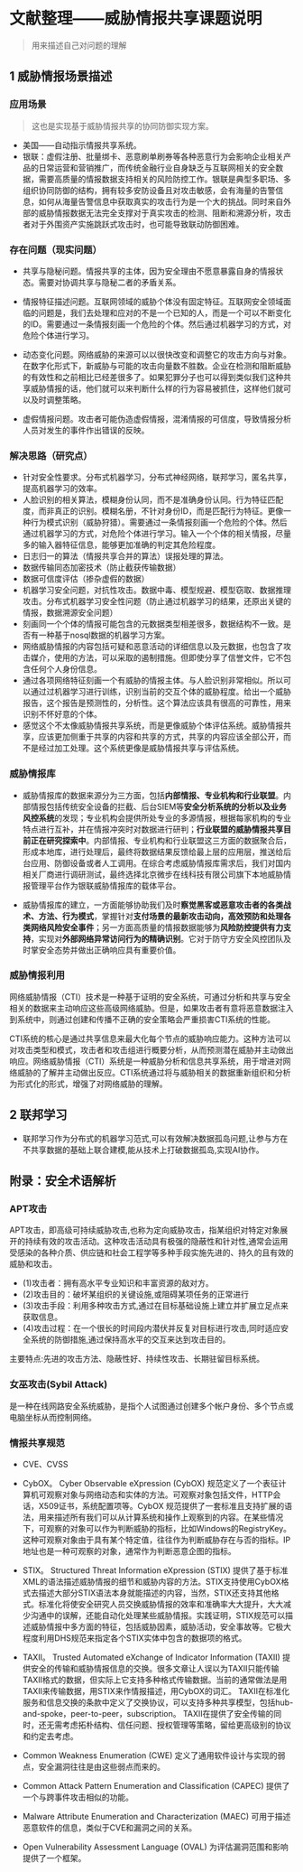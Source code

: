 # 文献整理——威胁情报共享课题说明

> 用来描述自己对问题的理解

## 1 威胁情报场景描述

### 应用场景
> 这也是实现基于威胁情报共享的协同防御实现方案。


* 美国——自动指示情报共享系统。
* 银联：虚假注册、批量绑卡、恶意刷单刷券等各种恶意行为会影响企业相关产品的日常运营和营销推广，而传统金融行业自身缺乏与互联网相关的安全数据，需要高质量的情报数据支持相关的风险防控工作。银联是典型多职场、多组织协同防御的结构，拥有较多安防设备且对攻击敏感，会有海量的告警信息，如何从海量告警信息中获取真实的攻击行为是一个大的挑战。同时来自外部的威胁情报数据无法完全支撑对于真实攻击的检测、阻断和溯源分析，攻击者对于外围资产实施跳跃式攻击时，也可能导致联动防御困难。

### 存在问题（现实问题）

* 共享与隐秘问题。情报共享的主体，因为安全理由不愿意暴露自身的情报状态。需要对协调共享与隐秘二者的矛盾关系。

* 情报特征描述问题。互联网领域的威胁个体没有固定特征。互联网安全领域面临的问题是，我们去处理和应对的不是一个已知的人，而是一个可以不断变化的ID。需要通过一条情报刻画一个危险的个体。然后通过机器学习的方式，对危险个体进行学习。

* 动态变化问题。网络威胁的来源可以以很快改变和调整它的攻击方向与对象。在数字化形式下，新威胁与可能的攻击向量数不胜数。企业在检测和阻断威胁的有效性和之前相比已经差很多了。如果犯罪分子也可以得到类似我们这种共享威胁情报的话，他们就可以来判断什么样的行为容易被抓住，这样他们就可以及时调整策略。

* 虚假情报问题。攻击者可能伪造虚假情报，混淆情报的可信度，导致情报分析人员对发生的事件作出错误的反映。



### 解决思路（研究点）

* 针对安全性要求。分布式机器学习，分布式神经网络，联邦学习，匿名共享，提高机器学习的效率。
* 人脸识别的相关算法，模糊身份认同，而不是准确身份认同。行为特征匹配度，而非真正的识别。模糊名册，不针对身份ID，而是匹配行为特征。更像一种行为模式识别（威胁狩猎）。需要通过一条情报刻画一个危险的个体。然后通过机器学习的方式，对危险个体进行学习。输入一个个体的相关情报，尽量多的输入器特征信息，能够更加准确的判定其危险程度。
* 日志归一的算法（情报共享合并的算法）误报处理的算法。
* 数据传输同态加密技术（防止截获传输数据）
* 数据可信度评估（掺杂虚假的数据）
* 机器学习安全问题，对抗性攻击。数据中毒、模型规避、模型窃取、数据推理攻击。分布式机器学习安全性问题（防止通过机器学习的结果，还原出关键的情报，数据溯源安全问题）
* 刻画同一个个体的情报可能包含的元数据类型相差很多，数据结构不一致。是否有一种基于nosql数据的机器学习方案。
* 网络威胁情报的内容包括可疑和恶意活动的详细信息以及元数据，也包含了攻击媒介，使用的方法，可以采取的遏制措施。但即使分享了信誉文件，它不包含任何个人身份信息。
* 通过各项网络特征刻画一个有威胁的情报主体。与人脸识别非常相似。所以可以通过过机器学习进行训练，识别当前的交互个体的威胁程度。给出一个威胁报告，这个报告是预测性的，分析性。这个算法应该具有很高的可靠性，用来识别不怀好意的个体。
* 感觉这个不太像威胁情报共享系统，而是更像威胁个体评估系统。威胁情报共享，应该更加侧重于共享的内容和共享的方式，共享的内容应该全部公开，而不是经过加工处理。这个系统更像是威胁情报共享与评估系统。


### 威胁情报库
* 威胁情报库的数据来源分为三方面，包括**内部情报、专业机构和行业联盟**。内部情报包括传统安全设备的拦截、后台SIEM等**安全分析系统的分析以及业务风控系统**的发现；专业机构会提供所处专业的多源情报，根据每家机构的专业特点进行互补，并在情报冲突时对数据进行研判；**行业联盟的威胁情报共享目前正在研究探索中**。内部情报、专业机构和行业联盟这三方面的数据聚合后，形成本地库，进行处理后，最终将数据结果反馈给最上层的应用层，推送给后台应用、防御设备或者人工调用。在综合考虑威胁情报库需求后，我们对国内相关厂商进行调研测试，最终选择北京微步在线科技有限公司旗下本地威胁情报管理平台作为银联威胁情报库的载体平台。

* 威胁情报库的建立，一方面能够协助我们及时**察觉黑客或恶意攻击者的各类战术、方法、行为模式**，掌握针对**支付场景的最新攻击动向，高效预防和处理各类网络风险安全事件**；另一方面高质量的情报数据能够为**风险防控提供有力支持**，实现对**外部网络异常访问行为的精确识别**。它对于防守方安全风控团队及时掌安全态势并做出正确响应具有重要价值。


### 威胁情报利用

网络威胁情报（CTI）技术是一种基于证明的安全系统，可通过分析和共享与安全相关的数据来主动响应这些高级网络威胁。但是，如果攻击者有意将恶意数据注入到系统中，则通过创建和传播不正确的安全策略会严重损害CTI系统的性能。

CTI系统的核心是通过共享信息来最大化每个节点的威胁响应能力。这种方法可以对攻击类型和模式，攻击者和攻击组进行概要分析，从而预测潜在威胁并主动做出响应。网络威胁情报（CTI）系统是一种威胁分析和信息共享系统，用于增进对网络威胁的了解并主动做出反应。CTI系统通过将与威胁相关的数据重新组织和分析为形式化的形式，增强了对网络威胁的理解。

## 2 联邦学习

* 联邦学习作为分布式的机器学习范式,可以有效解决数据孤岛问题,让参与方在不共享数据的基础上联合建模,能从技术上打破数据孤岛,实现AI协作。



## 附录：安全术语解析

### APT攻击

APT攻击，即高级可持续威胁攻击,也称为定向威胁攻击，指某组织对特定对象展开的持续有效的攻击活动。这种攻击活动具有极强的隐蔽性和针对性,通常会运用受感染的各种介质、供应链和社会工程学等多种手段实施先进的、持久的且有效的威胁和攻击。

* (1)攻击者：拥有高水平专业知识和丰富资源的敌对方。
* (2)攻击目的：破坏某组织的关键设施,或阻碍某项任务的正常进行
* (3)攻击手段：利用多种攻击方式,通过在目标基础设施上建立并扩展立足点来获取信息。
* (4)攻击过程：在一个很长的时间段内潜伏并反复对目标进行攻击,同时适应安全系统的防御措施,通过保持高水平的交互来达到攻击目的。

主要特点:先进的攻击方法、隐蔽性好、持续性攻击、长期驻留目标系统。

### 女巫攻击(Sybil Attack)
是一种在线网路安全系统威胁，是指个人试图通过创建多个帐户身份、多个节点或电脑坐标从而控制网络。


### 情报共享规范
* CVE、CVSS
* CybOX。
Cyber Observable eXpression (CybOX) 规范定义了一个表征计算机可观察对象与网络动态和实体的方法。可观察对象包括文件，HTTP会话，X509证书，系统配置项等。CybOX 规范提供了一套标准且支持扩展的语法，用来描述所有我们可以从计算系统和操作上观察到的内容。在某些情况下，可观察的对象可以作为判断威胁的指标，比如Windows的RegistryKey。这种可观察对象由于具有某个特定值，往往作为判断威胁存在与否的指标。IP地址也是一种可观察的对象，通常作为判断恶意企图的指标。
* STIX。
Structured Threat Information eXpression (STIX) 提供了基于标准XML的语法描述威胁情报的细节和威胁内容的方法。STIX支持使用CybOX格式去描述大部分STIX语法本身就能描述的内容，当然，STIX还支持其他格式。标准化将使安全研究人员交换威胁情报的效率和准确率大大提升，大大减少沟通中的误解，还能自动化处理某些威胁情报。实践证明，STIX规范可以描述威胁情报中多方面的特征，包括威胁因素，威胁活动，安全事故等。它极大程度利用DHS规范来指定各个STIX实体中包含的数据项的格式。
* TAXII。
Trusted Automated eXchange of Indicator Information (TAXII) 提供安全的传输和威胁情报信息的交换。很多文章让人误以为TAXII只能传输TAXII格式的数据，但实际上它支持多种格式传输数据。当前的通常做法是用TAXII来传输数据，用STIX来作情报描述，用CybOX的词汇。
TAXII在标准化服务和信息交换的条款中定义了交换协议，可以支持多种共享模型，包括hub-and-spoke，peer-to-peer，subscription。
TAXII在提供了安全传输的同时，还无需考虑拓朴结构、信任问题、授权管理等策略，留给更高级别的协议和约定去考虑。

* Common Weakness Enumeration (CWE) 定义了通用软件设计与实现的弱点，安全漏洞往往是由这些弱点而来的。
* Common Attack Pattern Enumeration and Classification (CAPEC) 提供了一个与跨事件攻击相似的功能。
* Malware Attribute Enumeration and Characterization (MAEC) 可用于描述恶意软件的信息，类似于CVE和漏洞之间的关系。
* Open Vulnerability Assessment Language (OVAL) 为评估漏洞范围和影响提供了一个框架。




